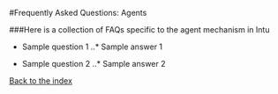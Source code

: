 #Frequently Asked Questions: Agents

###Here is a collection of FAQs specific to the agent mechanism in Intu

* Sample question 1
..* Sample answer 1

* Sample question 2
..* Sample answer 2

[Back to the index](../../README.md)
